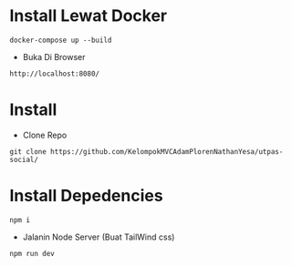 # Install Lewat Docker
```
docker-compose up --build
```
- Buka Di Browser
```
http://localhost:8080/
```


# Install 
- Clone Repo
```
git clone https://github.com/KelompokMVCAdamPlorenNathanYesa/utpas-social/
```
# Install Depedencies
```
npm i
```
- Jalanin Node Server (Buat TailWind css)
```
npm run dev
```
